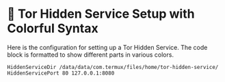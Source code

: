 # 🚀 Tor Hidden Service Setup with Colorful Syntax

Here is the configuration for setting up a Tor Hidden Service. The code block is formatted to show different parts in various colors.

```nginx
HiddenServiceDir /data/data/com.termux/files/home/tor-hidden-service/
HiddenServicePort 80 127.0.0.1:8080
